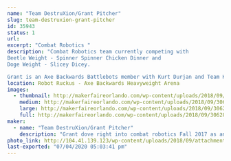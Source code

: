 ```yaml
---
name: "Team DestruXion/Grant Pitcher"
slug: team-destruxion-grant-pitcher
id: 35943
status: 1
url: 
excerpt: "Combat Robotics "
description: "Combat Robotics team currently competing with 
Beetle Weight - Spinner Spinner Chicken Dinner and  
Doge Weight - Slicey Dicey.

Grant is an Axe Backwards Battlebots member with Kurt Durjan and Team KurTrox."
location: Robot Ruckus - Axe Backwards Heavyweight Arena
images:
  - thumbnail: http://makerfaireorlando.com/wp-content/uploads/2018/09/30628981_149204942580671_7434193716241235968_n-1.jpg
    medium: http://makerfaireorlando.com/wp-content/uploads/2018/09/30628981_149204942580671_7434193716241235968_n-1.jpg
    large: http://makerfaireorlando.com/wp-content/uploads/2018/09/30628981_149204942580671_7434193716241235968_n-1.jpg
    full: http://makerfaireorlando.com/wp-content/uploads/2018/09/30628981_149204942580671_7434193716241235968_n-1.jpg
maker:
  - name: "Team DestruXion/Grant Pitcher"
    description: "Grant dove right into combat robotics Fall 2017 as an apprentice to Kurt Durjan with KurTrox.  He helped build Axe Backwards and competed on Season 3 and 4 of Battlebots. Grant enjoys the friends and competitors he's met at local combat robot battles.  He created a robotics club at his school to help other kids expand their STEM interests. "
photo_link: http://104.41.139.123/wp-content/uploads/2018/09/attachment_99917800.jpg
last-exported: "07/04/2020 05:03:41 pm"
---
```

